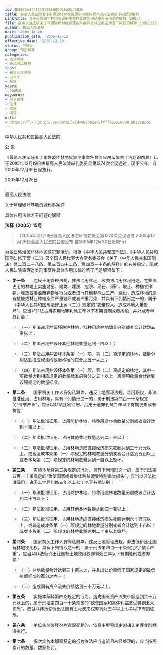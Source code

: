 ```yaml
---
id: 402881e45ffff95001600016b26c002e
title: 最高人民法院关于审理破坏林地资源刑事案件具体应用法律若干问题的解释
LinkTitle: 关于审理破坏林地资源刑事案件具体应用法律若干问题的解释（2005）
file: 最高人民法院关于审理破坏林地资源刑事案件具体应用法律若干问题的解释_20051226_402881e45ffff95001600016b26c002e.docx
author: 最高人民法院
date: '2005-12-26'
publication_date: '2005-12-26'
effective_date: '2005-12-30'
status: 已废止
group: 司法解释
categories:
- 司法解释
- 高法司法解释
tags:
- 最高人民法院
- 已废止
- 解释
years:
- 2005年
keywords:
- 刑事案件
- 法律
- 资源
- 问题
urls:
- https://flk.npc.gov.cn/detail?id=402881e45ffff95001600016b26c002e
---
```


中华人民共和国最高人民法院

公 告

《最高人民法院关于审理破坏林地资源刑事案件具体应用法律若干问题的解释》已于2005年12月19日由最高人民法院审判委员会第1374次会议通过，现予公布，自2005年12月30日起施行。

2005年12月26日

---

最高人民法院

关于审理破坏林地资源刑事案件

具体应用法律若干问题的解释

**法释〔2005〕15号**

> （2005年12月19日最高人民法院审判委员会第1374次会议通过 2005年12月26日最高人民法院公告公布 自2005年12月30日起施行）

为依法惩治破坏林地资源犯罪活动，根据《中华人民共和国刑法》、《中华人民共和国刑法修正案（二）》及全国人民代表大会常务委员会《关于〈中华人民共和国刑法〉第二百二十八条、第三百四十二条、第四百一十条的解释》的有关规定，现就人民法院审理这类刑事案件具体应用法律的若干问题解释如下：

- **第一条**　　违反土地管理法规，非法占用林地，改变被占用林地用途，在非法占用的林地上实施建窑、建坟、建房、挖沙、采石、采矿、取土、种植农作物、堆放或排泄废弃物等行为或者进行其他非林业生产、建设，造成林地的原有植被或林业种植条件严重毁坏或者严重污染，并具有下列情形之一的，属于《中华人民共和国刑法修正案（二）》规定的“数量较大，造成林地大量毁坏”，应当以非法占用农用地罪判处五年以下有期徒刑或者拘役，并处或者单处罚金：

  - （一）非法占用并毁坏防护林地、特种用途林地数量分别或者合计达到五亩以上；

  - （二）非法占用并毁坏其他林地数量达到十亩以上；

  - （三）非法占用并毁坏本条第（一）项、第（二）项规定的林地，数量分别达到相应规定的数量标准的百分之五十以上；

  - （四）非法占用并毁坏本条第（一）项、第（二）项规定的林地，其中一项数量达到相应规定的数量标准的百分之五十以上，且两项数量合计达到该项规定的数量标准。

- **第二条**　　国家机关工作人员徇私舞弊，违反土地管理法规，滥用职权，非法批准征用、占用林地，具有下列情形之一的，属于刑法第四百一十条规定的“情节严重”，应当以非法批准征用、占用土地罪判处三年以下有期徒刑或者拘役：

  - （一）非法批准征用、占用防护林地、特种用途林地数量分别或者合计达到十亩以上；

  - （二）非法批准征用、占用其他林地数量达到二十亩以上；

  - （三）非法批准征用、占用林地造成直接经济损失数额达到三十万元以上，或者造成本条第（一）项规定的林地数量分别或者合计达到五亩以上或者本条第（二）项规定的林地数量达到十亩以上毁坏。

- **第三条**　　实施本解释第二条规定的行为，具有下列情形之一的，属于刑法第四百一十条规定的“致使国家或者集体利益遭受特别重大损失”，应当以非法批准征用、占用土地罪判处三年以上七年以下有期徒刑：

  - （一）非法批准征用、占用防护林地、特种用途林地数量分别或者合计达到二十亩以上；

  - （二）非法批准征用、占用其他林地数量达到四十亩以上；

  - （三）非法批准征用、占用林地造成直接经济损失数额达到六十万元以上，或者造成本条第（一）项规定的林地数量分别或者合计达到十亩以上或者本条第（二）项规定的林地数量达到二十亩以上毁坏。

- **第四条**　　国家机关工作人员徇私舞弊，违反土地管理法规，非法低价出让国有林地使用权，具有下列情形之一的，属于刑法第四百一十条规定的“情节严重”，应当以非法低价出让国有土地使用权罪判处三年以下有期徒刑或者拘役：

  - （一）林地数量合计达到三十亩以上，并且出让价额低于国家规定的最低价额标准的百分之六十；

  - （二）造成国有资产流失价额达到三十万元以上。

- **第五条**　　实施本解释第四条规定的行为，造成国有资产流失价额达到六十万元以上的，属于刑法第四百一十条规定的“致使国家和集体利益遭受特别重大损失”，应当以非法低价出让国有土地使用权罪判处三年以上七年以下有期徒刑。

- **第六条**　　单位实施破坏林地资源犯罪的，依照本解释规定的相关定罪量刑标准执行。

- **第七条**　　多次实施本解释规定的行为依法应当追诉且未经处理的，应当按照累计的数量、数额处罚。
